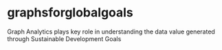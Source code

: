 # graphsforglobalgoals
Graph Analytics plays key role in understanding the data value generated through Sustainable Development Goals
